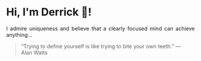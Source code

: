 # Hi, I'm Derrick 👋!
<p align="justify">I admire uniqueness and believe that a clearly focused mind can achieve anything...</p> 
<!-- #quote-start -->
<blockquote>&ldquo;Trying to define yourself is like trying to bite your own teeth.&rdquo; &mdash; <footer>Alan Watts</footer></blockquote>
<!-- #quote-end -->
